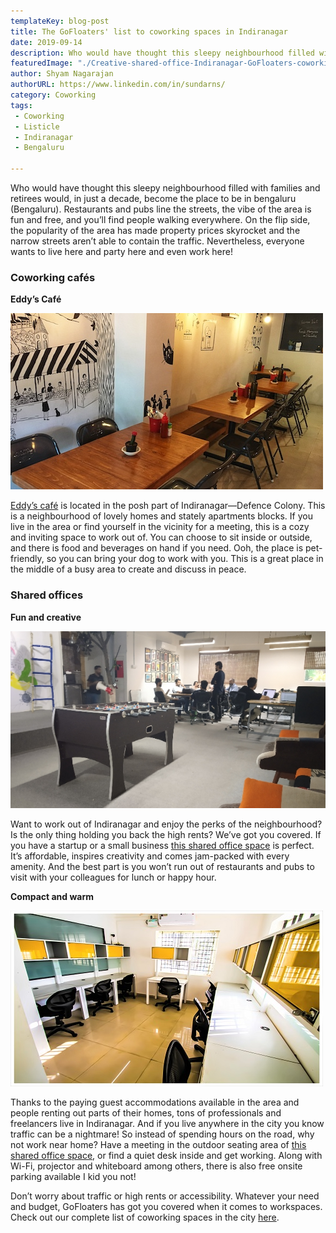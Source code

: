 ```yaml
---
templateKey: blog-post
title: The GoFloaters' list to coworking spaces in Indiranagar
date: 2019-09-14
description: Who would have thought this sleepy neighbourhood filled with families and retirees would, in just a decade, become the place to be in bengaluru (Bengaluru).
featuredImage: "./Creative-shared-office-Indiranagar-GoFloaters-coworking-spaces.jpg"
author: Shyam Nagarajan
authorURL: https://www.linkedin.com/in/sundarns/
category: Coworking
tags:
 - Coworking
 - Listicle
 - Indiranagar
 - Bengaluru

---
```


<!--StartFragment-->

Who would have thought this sleepy neighbourhood filled with families and retirees would, in just a decade, become the place to be in bengaluru (Bengaluru). Restaurants and pubs line the streets, the vibe of the area is fun and free, and you’ll find people walking everywhere. On the flip side, the popularity of the area has made property prices skyrocket and the narrow streets aren’t able to contain the traffic. Nevertheless, everyone wants to live here and party here and even work here!

### Coworking cafés

**Eddy’s Café**

![Eddys-Cafe-Indiranagar-GoFloaters-Coworking-cafe](./Eddys-Cafe-Indiranagar-GoFloaters-Coworking-cafe.jpeg)

[Eddy’s café](https://app.gofloaters.com/#/home/explore/spacedetail/-LaWLa8Qeny4oKU98-Ny) is located in the posh part of Indiranagar—Defence Colony. This is a neighbourhood of lovely homes and stately apartments blocks. If you live in the area or find yourself in the vicinity for a meeting, this is a cozy and inviting space to work out of. You can choose to sit inside or outside, and there is food and beverages on hand if you need. Ooh, the place is pet-friendly, so you can bring your dog to work with you. This is a great place in the middle of a busy area to create and discuss in peace.

### Shared offices

**Fun and creative**

![Creative-shared-office-Indiranagar-GoFloaters-coworking-spaces](./Creative-shared-office-Indiranagar-GoFloaters-coworking-spaces.jpg)

Want to work out of Indiranagar and enjoy the perks of the neighbourhood? Is the only thing holding you back the high rents? We’ve got you covered. If you have a startup or a small business [this shared office space](https://app.gofloaters.com/#/home/explore/spacedetail/-LftQjh0hqoqk-I1zxMh) is perfect. It’s affordable, inspires creativity and comes jam-packed with every amenity. And the best part is you won’t run out of restaurants and pubs to visit with your colleagues for lunch or happy hour.

**Compact and warm**

![Compact-shared-office-Indiranagar-GoFloaters-coworking-spaces](./Compact-shared-office-Indiranagar-GoFloaters-coworking-spaces.jpg)

Thanks to the paying guest accommodations available in the area and people renting out parts of their homes, tons of professionals and freelancers live in Indiranagar. And if you live anywhere in the city you know traffic can be a nightmare! So instead of spending hours on the road, why not work near home? Have a meeting in the outdoor seating area of [this shared office space](https://app.gofloaters.com/#/home/explore/spacedetail/-LdSiETFtRn_f0l87257), or find a quiet desk inside and get working. Along with Wi-Fi, projector and whiteboard among others, there is also free onsite parking available I kid you not!

Don’t worry about traffic or high rents or accessibility. Whatever your need and budget, GoFloaters has got you covered when it comes to workspaces. Check out our complete list of coworking spaces in the city [here](https://www.gofloaters.com/cafe-coworking?location=Bengaluru).

<!--EndFragment-->
